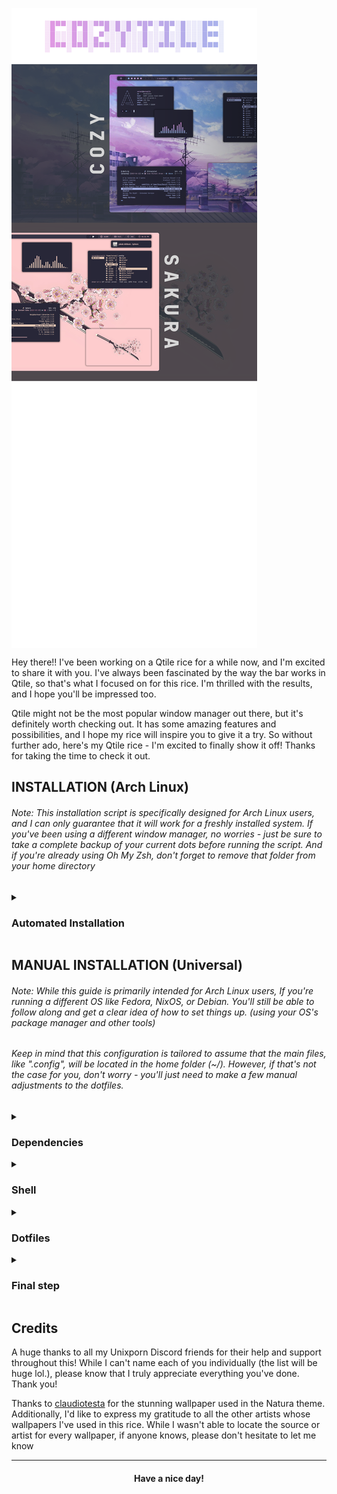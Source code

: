 <a href='#'><img align="center" src="./Assets/preview.png" alt="Cozytile"></a>


<div align="left">

Hey there!! I've been working on a Qtile rice for a while now, and I'm excited to share it with you. I've always been fascinated by the way the bar works in Qtile, so that's what I focused on for this rice. I'm thrilled with the results, and I hope you'll be impressed too.

  Qtile might not be the most popular window manager out there, but it's definitely worth checking out. It has some amazing features and possibilities, and I hope my rice will inspire you to give it a try. So without further ado, here's my Qtile rice - I'm excited to finally show it off! Thanks for taking the time to check it out.

</div>

<div align="left">

## INSTALLATION  (Arch Linux)
</div>

###### Note: This installation script is specifically designed for Arch Linux users, and I can only guarantee that it will work for a freshly installed system. If you've been using a different window manager, no worries - just be sure to take a complete backup of your current dots before running the script. And if you're already using Oh My Zsh, don't forget to remove that folder from your home directory

<details>
<summary><h3>Automated Installation </h3></summary>

- Clone the repo and cd into the cloned folder.
```sh
git clone https://github.com/Darkkal44/Cozytile 
cd Cozytile
```
###### Now that you're in the cloned folder, it's time to run the script

- Make the script executable
```sh
chmod +x install.sh
```

- Run the script

```sh 
./install.sh
```

###### Once the script finishes its work and launches SDDM, it's time to choose Qtile from the WM selector and dive right into the Amazing world of Qtile!
</details>

<div align="left">

## MANUAL INSTALLATION (Universal)
</div>

###### Note: While this guide is primarily intended for Arch Linux users, If you're running a different OS like Fedora, NixOS, or Debian. You'll still be able to follow along and get a clear idea of how to set things up. (using your OS's package manager and other tools)
######          Keep in mind that this configuration is tailored to assume that the main files, like ".config", will be located in the home folder (~/). However, if that's not the case for you, don't worry - you'll just need to make a few manual adjustments to the dotfiles.

<details>
<summary><h3>Dependencies</h3></summary>

###### To get started, let's make sure we have all the necessary prerequisites. In this case, I'm using Paru as the AUR helper, but keep in mind that your system may require a different approach. 

- Installation using paru

```sh 
paru -Syu base-devel qtile python-psutil pywal-git picom-jonaburg-fix dunst zsh starship mpd ncmpcpp playerctl brightnessctl alacritty pfetch htop flameshot thunar roficlip rofi ranger cava pulseaudio pavucontrol neovim vim git
```
- Fonts required for the bar and other utils

 ➺ [Font Awesome](https://fontawesome.com/)

 ➺ [JetBrains Mono](https://www.jetbrains.com/lp/mono/)

###### Download the zip files for these fonts, extract them and put them into ``.local/share/fonts/`` or ``/usr/share/fonts/``

</details>


<details>
<summary><h3>Shell</h3></summary>

##### Next step is to install and setup the shell. 

- Change the default shell to Zsh
```sh 
chsh -s $(which zsh)
```

- Setting up Oh-my-zsh & plugins
```sh 
sh -c "$(curl -fsSL https://raw.githubusercontent.com/ohmyzsh/ohmyzsh/master/tools/install.sh)" "" --unattended 
git clone https://github.com/zsh-users/zsh-autosuggestions ${ZSH_CUSTOM:-~/.oh-my-zsh/custom}/plugins/zsh-autosuggestions
git clone https://github.com/zsh-users/zsh-syntax-highlighting.git ${ZSH_CUSTOM:-~/.oh-my-zsh/custom}/plugins/zsh-syntax-highlighting
```

</details>

<details>
<summary><h3>Dotfiles</h3></summary>

###### With all the necessary prerequisites now installed, the next step is to replicate my setup by copying the dotfiles

- Clone the repo and cd into the cloned folder.
```sh
git clone https://github.com/Darkkal44/Cozytile 
cd Cozytile
```

###### Now that you're in the cloned folder, it's time to copy those files over to your home directory.

- Copy the files using cp
```sh
cp -R ./. ~/
```

</details>

<details>
<summary><h3>Final step</h3></summary>

###### Now that you're done with copying the dotfiles, it's time to hop into Qtile. This requires installing a display manager like sddm. Here are the steps to install sddm:

- Install it using paru
```sh
paru -Sy sddm
```

- Enable and start sddm

```sh
sudo systemctl enable sddm && sudo systemctl start sddm
```
###### Now that you're in the login screen of sddm, just select Qtile from wm selector, then login with your root password! viola ✨ 

- Enjoy!

##### Congratulations! You have successfully replicated my setup! Feel free to experiment with the configurations and enjoy!!!

</details>

<div align="left">

## Credits

A huge thanks to all my Unixporn Discord friends for their help and support throughout this! While I can't name each of you individually (the list will be huge lol.), please know that I truly appreciate everything you've done. Thank you!
 
Thanks to [claudiotesta](https://unsplash.com/@claudiotesta) for the stunning wallpaper used in the Natura theme. Additionally, I'd like to express my gratitude to all the other artists whose wallpapers I've used in this rice. While I wasn't able to locate the source or artist for every wallpaper, if anyone knows, please don't hesitate to let me know


</div>

---

<div align="center">

#### Have a nice day!

</div>
